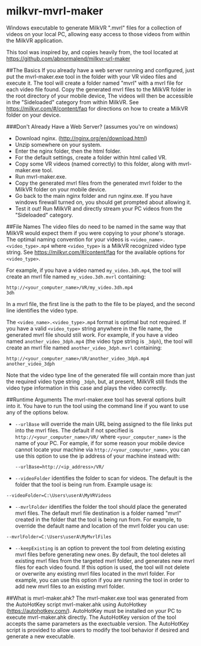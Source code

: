 # milkvr-mvrl-maker
Windows executable to generate MilkVR ".mvrl" files for a collection of videos on your local PC, allowing easy access to those videos from within the MilkVR application.

This tool was inspired by, and copies heavily from, the tool located at https://github.com/abnormalend/milkvr-url-maker

##The Basics
If you already have a web server running and configured, just put the mvrl-maker.exe tool in the folder with your VR video files and execute it. The tool will create a folder named "mvrl" with a mvrl file for each video file found.  Copy the generated mvrl files to the MilkVR folder in the root directory of your mobile device, The videos will then be accessible in the "Sideloaded" category from within MilkVR. See https://milkvr.com/#/content/faq for directions on how to create a MilkVR folder on your device. 

###Don't Already Have a Web Server?  (assumes you're on windows)
 - Download nginx. (http://nginx.org/en/download.html)
 - Unzip somewhere on your system.
 - Enter the nginx folder, then the html folder.
 - For the default settings, create a folder within html called VR.
 - Copy some VR videos (named correctly) to this folder, along with mvrl-maker.exe tool.
 - Run mvrl-maker.exe.
 - Copy the generated mvrl files from the generated mvrl folder to the MilkVR folder on your mobile device. 
 - Go back to the main nginx folder and run nginx.exe.  If you have windows firewall turned on, you should get prompted about allowing it.
 - Test it out! Run MilkVR and directly stream your PC videos from the "Sideloaded" category.

##File Names
The video files do need to be named in the same way that MilkVR would expect them if you were copying to your phone's storage. The optimal naming convention for your videos is `<video_name>.<video_type>.mp4` where `<video_type>` is a MilkVR recognized video type string. See https://milkvr.com/#/content/faq for the available options for `<video_type>`.

For example, if you have a video named `my_video.3dh.mp4`, the tool will create an mvrl file named `my_video.3dh.mvrl` containing:

    http://<your_computer_name>/VR/my_video.3dh.mp4
    3dh

In a mvrl file, the first line is the path to the file to be played, and the second line identifies the video type. 
    
The `<video_name>.<video_type>.mp4` format is optimal but not required. If you have a valid `<video_type>` string anywhere in the file name, the generated mvrl file should still work. For example, if you have a video named `another_video_3dph.mp4` (the video type string is `_3dph`), the tool will create an mvrl file named `another_video_3dph.mvrl` containing:

    http://<your_computer_name>/VR/another_video_3dph.mp4
    another_video_3dph

Note that the video type line of the generated file will contain more than just the required video type string `_3dph`, but, at present, MilkVR still finds the video type information in this case and plays the video correctly. 

##Runtime Arguments
The mvrl-maker.exe tool has several options built into it. You have to run the tool using the command line if you want to use any of the options below.

 -  `--urlBase` will override the main URL being assigned to the file links put into the mvrl files.  The default if not specified is `http://<your_computer_name>/VR/` where `<your_computer_name>` is the name of your PC. For eample, if for some reason your mobile device cannot locate your machine via `http://<your_computer_name>`, you can use this option to use the ip address of your machine instead with:

    `--urlBase=http://<ip_address>/VR/`

 -  `--videoFolder` identifies the folder to scan for videos. The default is the folder that the tool is being run from. Example usage is:
 
   `--videoFolder=C:\Users\userA\MyVRVideos`

 -  `--mvrlFolder` identifies the folder the tool should place the generated mvrl files.  The default mvrl file destination is a folder named "mvrl" created in the folder that the tool is being run from. For example, to override the default name and location of the mvrl folder you can use:

   `--mvrlFolder=C:\Users\userA\MyMvrlFiles`
   
 -  `--keepExisting` is an option to prevent the tool from deleting existing mvrl files before generating new ones. By default, the tool deletes all existing mvrl files from the targeted mvrl folder, and generates new mvrl files for each video found. If this option is used, the tool will not delete or overwrite any existing mvrl files located in the mvrl folder. For example, you can use this option if you are running the tool in order to add new mvrl files to an existing mvrl folder. 

##What is mvrl-maker.ahk?
The mvrl-maker.exe tool was generated from the AutoHotKey script mvrl-maker.ahk using AutoHotkey (https://autohotkey.com/). AutoHotKey must be installed on your PC to execute mvrl-maker.ahk directly. The AutoHotKey version of the tool accepts the same parameters as the exectuable version. The AutoHotKey script is provided to allow users to modify the tool behavior if desired and generate a new executable.  
